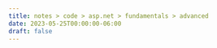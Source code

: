 ```yaml
---
title: notes > code > asp.net > fundamentals > advanced
date: 2023-05-25T00:00:00-06:00
draft: false
---
```


